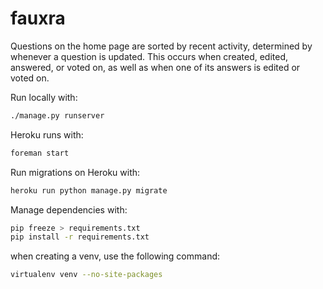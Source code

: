 # fauxra

Questions on the home page are sorted by recent activity, determined by 
whenever a question is updated. This occurs when created, edited, answered,
or voted on, as well as when one of its answers is edited or voted on. 

Run locally with:
```sh
./manage.py runserver
```

Heroku runs with:
```sh
foreman start
```

Run migrations on Heroku with:
```sh
heroku run python manage.py migrate
```

Manage dependencies with:

```sh
pip freeze > requirements.txt
pip install -r requirements.txt
```

when creating a venv, use the following command:
```sh
virtualenv venv --no-site-packages
```
